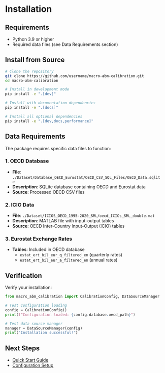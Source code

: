# Installation

## Requirements

- Python 3.9 or higher
- Required data files (see Data Requirements section)

## Install from Source

```bash
# Clone the repository
git clone https://github.com/username/macro-abm-calibration.git
cd macro-abm-calibration

# Install in development mode
pip install -e ".[dev]"

# Install with documentation dependencies
pip install -e ".[docs]"

# Install all optional dependencies
pip install -e ".[dev,docs,performance]"
```

## Data Requirements

The package requires specific data files to function:

### 1. OECD Database
- **File**: `./Dataset/Database_OECD_Eurostat/OECD_CSV_SQL_Files/OECD_Data.sqlite`
- **Description**: SQLite database containing OECD and Eurostat data
- **Source**: Processed OECD CSV files

### 2. ICIO Data
- **File**: `./Dataset/ICIOS_OECD_1995-2020_SML/oecd_ICIOs_SML_double.mat`
- **Description**: MATLAB file with input-output tables
- **Source**: OECD Inter-Country Input-Output (ICIO) tables

### 3. Eurostat Exchange Rates
- **Tables**: Included in OECD database
  - `estat_ert_bil_eur_q_filtered_en` (quarterly rates)
  - `estat_ert_bil_eur_a_filtered_en` (annual rates)

## Verification

Verify your installation:

```python
from macro_abm_calibration import CalibrationConfig, DataSourceManager

# Test configuration loading
config = CalibrationConfig()
print(f"Configuration loaded: {config.database.oecd_path}")

# Test data source manager
manager = DataSourceManager(config)
print("Installation successful!")
```

## Next Steps

- [Quick Start Guide](quickstart.md)
- [Configuration Setup](configuration.md)